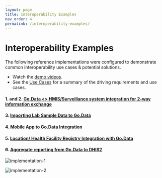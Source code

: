 ```yaml
---
layout: page
title: Interoperability Examples
nav_order: 4
permalink: /interoperability-examples/
---
```

# Interoperability Examples
The following reference implementations were configured to demonstrate common interoperability use cases & potential solutions.
- Watch the [demo videos](https://drive.google.com/drive/folders/1Rf9TXCXkn8_XnjH4FcRsIGqDZ-UkVvdC). 
- See the [Use Cases](../2c-integration-use-cases.md) for a summary of the driving requirements and use cases. 

#### 1. and 2. [Go.Data <> HMIS/Surveillance system integration for 2-way information exchange](3-1-godata--hmissurveillance-system.md)
#### 3. [Importing Lab Sample Data to Go.Data](3-3-importing-lab-sample-data-to-godata.md)
#### 4. [Mobile App to Go.Data Integration](3-4-godata--mobile-integration.md)
#### 5. [Location/ Health Facility Registry Integration with Go.Data](3-5-godata--facilitity-registry-integration.md)
#### 6. [Aggregate reporting from Go.Data to DHIS2](3-6-godata--dhis2-aggregate.md)

![implementation-1](../assets/godata-example1.png)

![implementation-2](../assets/godata-example2.png)
